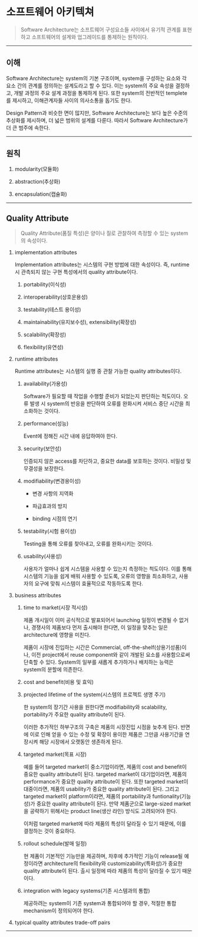 # 소프트웨어 아키텍쳐

> Software Architecture는 소프트웨어 구성요소들 사이에서 유기적 관계를 표현하고 소프트웨어의 설계와 업그레이드를 통제하는 원칙이다.

---

## 이해

Software Architecture는 system의 기본 구조이며, system을 구성하는 요소와 각 요소 간의 관계를 정의하는 설계도라고 할 수 있다. 이는 system의 주요 속성을 결정하고, 개발 과정의 주요 설계 과정을 통제하게 된다. 또한 system의 전반적인 templete를 제시하고, 이해관계자들 사이의 의사소통을 돕기도 한다.

Design Pattern과 비슷한 면이 많지만, Software Architecture는 보다 높은 수준의 추상화를 제시하며, 더 넓은 범위의 설계를 다룬다. 따라서 Software Architecture가 더 큰 범주에 속한다.

---

## 원칙

1.  modularity(모듈화)

2.  abstraction(추상화)

3.  encapsulation(캡슐화)

---

## Quality Attribute

> Quality Attribute(품질 특성)은 양이나 질로 관찰하여 측정할 수 있는 system의 속성이다.

1. implementation attributes

   Implementation attributes는 시스템의 구현 방법에 대한 속성이다. 즉, runtime시 관측되지 않는 구현 특성에서의 quality attribute이다.

   1. portability(이식성)

   2. interoperability(상호운용성)

   3. testability(테스트 용이성)

   4. maintainability(유지보수성), extensibility(확장성)

   5. scalability(확장성)

   6. flexibility(유연성)

2. runtime attributes

   Runtime attributes는 시스템의 실행 중 관찰 가능한 quality attributes이다.

   1. availability(가용성)

      Software가 필요할 때 작업을 수행할 준비가 되었는지 판단하는 척도이다. 오류 발생 시 system의 반응을 판단하여 오류를 완화시켜 서비스 중단 시간을 최소화하는 것이다.

   2. performance(성능)

      Event에 정해진 시간 내에 응답하여야 한다.

   3. security(보안성)

      인증되지 않은 access를 차단하고, 중요한 data를 보호하는 것이다. 비밀성 및 무결성을 보장한다.

   4. modifiability(변경용이성)

      - 변경 사항의 지역화

      - 파급효과의 방지

      - binding 시점의 연기

   5. testability(시험 용이성)

      Testing을 통해 오류를 찾아내고, 오류를 완화시키는 것이다.

   6. usability(사용성)

      사용자가 얼마나 쉽게 시스템을 사용할 수 있는지 측정하는 척도이다. 이를 통해 시스템의 기능을 쉽게 배워 사용할 수 있도록, 오류의 영향을 최소화하고, 사용자의 요구에 맞춰 시스템이 효율적으로 작동하도록 한다.

3. business attributes

   1. time to market(시장 적시성)

      제품 개시일이 이미 공식적으로 발표되어서 launching 일정이 변경될 수 없거나, 경쟁사의 제품보다 먼저 출시해야 한다면, 이 일정을 맞추는 일은 architecture에 영향을 미친다.

      제품이 시장에 진입하는 시간은 Commercial, off-the-shelf(상용기성품)이나, 이전 project에서 reuse component와 같이 개발된 요소를 사용함으로써 단축할 수 있다. System의 일부를 새롭게 추가하거나 배치하는 능력은 system의 분할에 의존한다.

   2. cost and benefit(비용 및 효익)

   3. projected lifetime of the system(시스템의 프로젝트 생명 주기)

      한 system의 장기간 사용을 원한다면 modifiability와 scalability, portability가 주요한 quality attribute이 된다.

      이러한 추가적인 하부구조의 구축은 제품의 시장진입 시점을 늦추게 된다. 반면에 이로 인해 얻을 수 있는 수정 및 확장이 용이한 제품은 그만큼 사용기간을 연장시켜 해당 시장에서 오랫동안 생존하게 된다.

   4. targeted market(목표 시장)

      예를 들어 targeted market이 중소기업이라면, 제품의 cost and benefit이 중요한 quality attribute이 된다. targeted market이 대기업이라면, 제품의 performance가 중요한 quality attribute이 된다. 또한 targeted market이 대중이라면, 제품의 usability가 중요한 quality attribute이 된다. 그리고 targeted market이 platform이라면, 제품의 portability과 funtionality(기능성)가 중요한 quality attribute이 된다. 만약 제품군으로 large-sized market을 공략하기 위해서는 product line(생산 라인) 방식도 고려되어야 한다.

      이처럼 targeted market에 따라 제품의 특성이 달라질 수 있기 때문에, 이를 결정하는 것이 중요하다.

   5. rollout schedule(발매 일정)

      현 제품이 기본적인 기능만을 제공하며, 차후에 추가적인 기능이 release될 예정이라면 architecture의 flexibility와 customizability(특화성)가 중요한 quality attribute이 된다. 출시 일정에 따라 제품의 특성이 달라질 수 있기 때문이다.

   6. integration with legacy systems(기존 시스템과의 통합)

      제공하려는 system이 기존 system과 통합되어야 할 경우, 적절한 통합 mechanism이 정의되어야 한다.

4. typical quality attributes trade-off pairs

---
